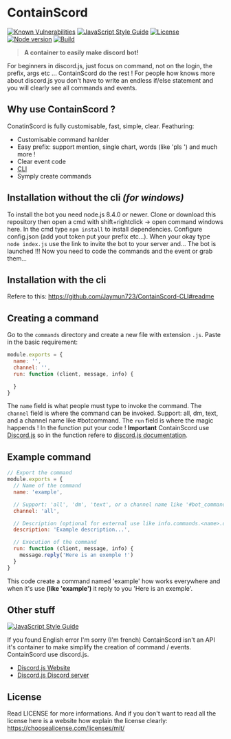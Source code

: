 # ContainScord

[![Known Vulnerabilities](https://snyk.io/test/github/jaymun723/containscord/badge.svg)](https://snyk.io/test/github/jaymun723/containscord) [![JavaScript Style Guide](https://img.shields.io/badge/code_style-standard-brightgreen.svg)](https://standardjs.com) [![License](https://img.shields.io/badge/license-MIT-blue.svg?style=flat)](https://choosealicense.com/licenses/mit/) [![Node version](https://img.shields.io/badge/node-v8.4.0%2B-14ace8.svg)](https://nodejs.org/) [![Build](https://api.travis-ci.org/Jaymun723/ContainScord.svg?branch=master)](https://travis-ci.org/Jaymun723/ContainScord)


> **A container to easily make discord bot!**

For beginners in discord.js, just focus on command, not on the login, the prefix, args etc ... ContainScord do the rest ! For people how knows more about discord.js you don't have to write an endless if/else statement and you will clearly see all commands and events.

## Why use ContainScord ?

ConatinScord is fully customisable, fast, simple, clear. Feathuring:
 * Customisable command hanlder
 * Easy prefix: support mention, single chart, words (like 'pls ') and much more !
 * Clear event code
 * [CLI](https://github.com/Jaymun723/ContainScord-CLI)
 * Symply create commands

## Installation without the cli _(for windows)_ 

To install the bot you need node.js 8.4.0 or newer. Clone or download this repository then open a cmd with shift+rightclick -> open command windows here. In the cmd type `npm install` to install dependencies. Configure config.json (add yout token put your prefix etc...). When your okay type `node index.js` use the link to invite the bot to your server and...
The bot is launched !!! Now you need to code the commands and the event or grab them...

## Installation with the cli

Refere to this: https://github.com/Jaymun723/ContainScord-CLI#readme

## Creating a command

Go to the `commands` directory and create a new file with extension `.js`.
Paste in the basic requirement:
```javascript
module.exports = {
  name: '',
  channel: '',
  run: function (client, message, info) {

  }
}
```
The `name` field is what people must type to invoke the command. The `channel` field is where the command can be invoked. Support: all, dm, text, and a channel name like #botcommand. The `run` field is where the magic happends ! In the function put your code ! **Important** ContainScord use [Discord.js](https://discord.js.org/#/) so in the function refere to [discord.js documentation](https://discord.js.org/#/docs/main/stable/general/welcome).

## Example command

```javascript
// Export the command
module.exports = {
  // Name of the command
  name: 'example',

  // Support: 'all', 'dm', 'text', or a channel name like '#bot_command'
  channel: 'all',

  // Description (optional for external use like info.commands.<name>.desc):
  description: 'Example description...',

  // Execution of the command
  run: function (client, message, info) {
    message.reply('Here is an exemple !')
  }
}
```
This code create a command named 'example' how works everywhere and when it's use __(like '<prefix>example')__ it reply to you 'Here is an exemple'.

## Other stuff

[![JavaScript Style Guide](https://cdn.rawgit.com/standard/standard/master/badge.svg)](https://github.com/standard/standard)

If you found English error I'm sorry (I'm french)
ContainScord isn't an API it's container to make simplify the creation of command / events. 
ContainScord use discord.js.
* [Discord.js Website](https://discord.js.org/#/)
* [Discord.js Discord server](https://discord.gg/bRCvFy9)

## License

Read LICENSE for more informations.
And if you don't want to read all the license here is a website how explain the license clearly: https://choosealicense.com/licenses/mit/
